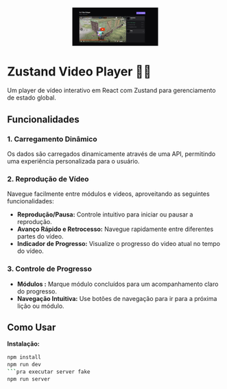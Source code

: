 <p align="center">
  <img src="/public/images/Captura%20de%20tela%202023-12-09%20144359.png" alt="Logo do Projeto" width="200" />
</p>

# Zustand Video Player 🎥✨

Um player de vídeo interativo em React com Zustand para gerenciamento de estado global.

## Funcionalidades

### 1. Carregamento Dinâmico

Os dados  são carregados dinamicamente através de uma API, permitindo uma experiência personalizada para o usuário.

### 2. Reprodução de Vídeo

Navegue facilmente entre módulos e videos, aproveitando as seguintes funcionalidades:

- **Reprodução/Pausa:** Controle intuitivo para iniciar ou pausar a reprodução.
- **Avanço Rápido e Retrocesso:** Navegue rapidamente entre diferentes partes do vídeo.
- **Indicador de Progresso:** Visualize o progresso do video  atual no tempo do vídeo.

### 3. Controle de Progresso


- **Módulos :** Marque módulo  concluídos para um acompanhamento claro do progresso.
- **Navegação Intuitiva:** Use botões de navegação para ir para a próxima lição ou módulo.

## Como Usar

**Instalação:**

```bash
npm install
npm run dev
```pra executar server fake
npm run server 